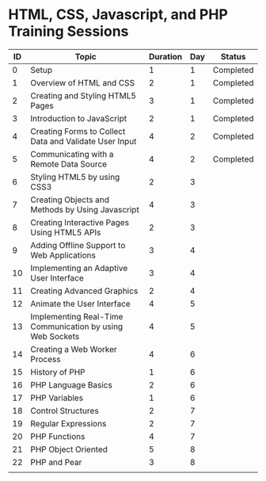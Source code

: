 # HTML, CSS, Javascript, and PHP Training Sessions


 |ID |Topic                                                    |Duration|Day|Status|
|---|---------------------------------------------------------|--------|---|---|
|0  |Setup                                                    |1       |1  | Completed     
|1  |Overview of HTML and CSS                                 |2       |1  | Completed 
|2  |Creating and Styling HTML5 Pages                         |3       |1  | Completed
|3  |Introduction to JavaScript                               |2       |1  |      Completed
|4  |Creating Forms to Collect Data and Validate User Input   |4       |2  |      Completed
|5  |Communicating with a Remote Data Source                  |4       |2  |      Completed
|6  |Styling HTML5 by using CSS3                              |2       |3  |      
|7  |Creating Objects and Methods by Using Javascript         |4       |3  |      
|8  |Creating Interactive Pages Using HTML5 APIs              |2       |3  |      
|9  |Adding Offline Support to Web Applications               |3       |4  |      
|10 |Implementing an Adaptive User Interface                 |3       |4  |      
|11 |Creating Advanced Graphics                               |2       |4  |      
|12 |Animate the User Interface                               |4       |5  |      
|13 |Implementing Real-Time Communication by using Web Sockets|4       |5  |      
|14 |Creating a Web Worker Process                            |4       |6  |      
|15 |History of PHP                                           |1       |6  |      
|16 |PHP Language Basics                                      |2       |6  |      
|17 |PHP Variables                                            |1       |6  |      
|18 |Control Structures                                       |2       |7  |      
|19 |Regular Expressions                                      |2       |7  |      
|20 |PHP Functions                                            |4       |7  |      
|21 |PHP Object Oriented                                     |5       |8  |      
|22 |PHP and Pear                                             |3       |8  |      
|   |                                                         |        |   |      
